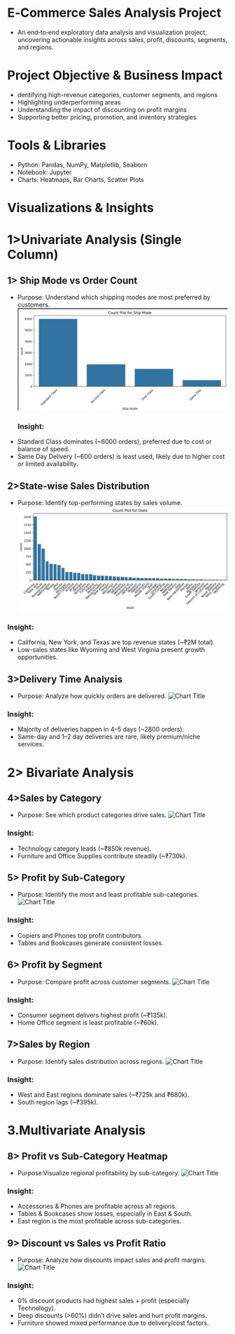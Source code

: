 # E‑Commerce Sales Analysis Project
- An end‑to‑end exploratory data analysis and visualization project, uncovering actionable insights across sales, profit, discounts, segments, and regions.

 # Project Objective & Business Impact
 - dentifying high-revenue categories, customer segments, and regions
 - Highlighting underperforming areas
 - Understanding the impact of discounting on profit margins
 - Supporting better pricing, promotion, and inventory strategies

# Tools & Libraries
- Python: Pandas, NumPy, Matplotlib, Seaborn
- Notebook: Jupyter
- Charts: Heatmaps, Bar Charts, Scatter Plots

# Visualizations & Insights

# 1>Univariate Analysis (Single Column)
  ## 1> Ship Mode vs Order Count
- Purpose: Understand which shipping modes are most preferred by customers.
  ![ Ship Mode vs Order Count](https://github.com/Anshpatel1825/ecommerce-sales-analysis/blob/main/Screenshot%202025-06-20%20125349.png?raw=true)
  ### Insight:
- Standard Class dominates (~6000 orders), preferred due to cost or balance of speed.
- Same Day Delivery (~600 orders) is least used, likely due to higher cost or limited availability.

## 2>State-wise Sales Distribution
- Purpose: Identify top-performing states by sales volume.
  ![Chart Title](https://github.com/Anshpatel1825/ecommerce-sales-analysis/blob/main/Screenshot%202025-06-20%20125409.png?raw=true)

### Insight:
- California, New York, and Texas are top revenue states (~₹2M total).
- Low-sales states like Wyoming and West Virginia present growth opportunities.

## 3>Delivery Time Analysis
- Purpose: Analyze how quickly orders are delivered.
  ![Chart Title](images/filename.png)

### Insight:
- Majority of deliveries happen in 4–5 days (~2800 orders).
- Same-day and 1–2 day deliveries are rare, likely premium/niche services.

# 2> Bivariate Analysis

## 4>Sales by Category
- Purpose: See which product categories drive sales.
  ![Chart Title](images/filename.png)

### Insight:
- Technology category leads (~₹850k revenue).
- Furniture and Office Supplies contribute steadily (~₹730k).

## 5> Profit by Sub-Category
- Purpose: Identify the most and least profitable sub-categories.
  ![Chart Title](images/filename.png)

### Insight:
- Copiers and Phones top profit contributors.
- Tables and Bookcases generate consistent losses.

## 6> Profit by Segment
- Purpose: Compare profit across customer segments.
  ![Chart Title](images/filename.png)

### Insight:
- Consumer segment delivers highest profit (~₹135k).
- Home Office segment is least profitable (~₹60k).


## 7>Sales by Region
- Purpose:  Identify sales distribution across regions.
  ![Chart Title](images/filename.png)

### Insight:
- West and East regions dominate sales (~₹725k and ₹680k).
- South region lags (~₹395k).

# 3.Multivariate Analysis
## 8> Profit vs Sub-Category Heatmap
- Purpose:Visualize regional profitability by sub-category.
  ![Chart Title](images/filename.png)

### Insight:
- Accessories & Phones are profitable across all regions.
- Tables & Bookcases show losses, especially in East & South.
- East region is the most profitable across sub-categories.

## 9> Discount vs Sales vs Profit Ratio
- Purpose: Analyze how discounts impact sales and profit margins.
  ![Chart Title](images/filename.png)

### Insight:
- 0% discount products had highest sales + profit (especially Technology).
- Deep discounts (>60%) didn’t drive sales and hurt profit margins.
- Furniture showed mixed performance due to delivery/cost factors.
  






